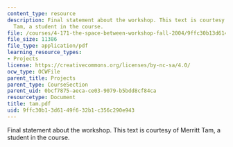 ```yaml
---
content_type: resource
description: Final statement about the workshop. This text is courtesy of Merritt
  Tam, a student in the course.
file: /courses/4-171-the-space-between-workshop-fall-2004/9ffc30b13d6149f632b1c356c290e943_tam.pdf
file_size: 11386
file_type: application/pdf
learning_resource_types:
- Projects
license: https://creativecommons.org/licenses/by-nc-sa/4.0/
ocw_type: OCWFile
parent_title: Projects
parent_type: CourseSection
parent_uid: 0bcf7875-aeca-ce03-9079-b5bdd8cf84ca
resourcetype: Document
title: tam.pdf
uid: 9ffc30b1-3d61-49f6-32b1-c356c290e943
---
```

Final statement about the workshop. This text is courtesy of Merritt Tam, a student in the course.